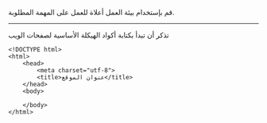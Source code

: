 قم بإستخدام بيئة العمل أعلاة للعمل على المهمة المطلوبة.

---

تذكر أن تبدأ بكتابة أكواد الهيكلة الأساسية لصفحات الويب

```
<!DOCTYPE html>
<html>
    <head>
        <meta charset="utf-8">
        <title>عنوان الموقع</title>
    </head>
    <body>
        
    </body>
</html>
```
